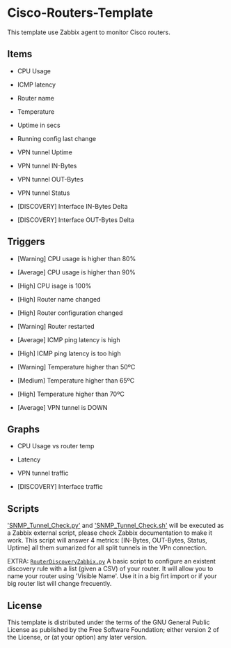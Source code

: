 Cisco-Routers-Template
=================

This template use Zabbix agent to monitor Cisco routers.


Items
-----

  *  CPU Usage
  *  ICMP latency
  *  Router name
  *  Temperature
  *  Uptime in secs
  *  Running config last change

  *  VPN tunnel Uptime
  *  VPN tunnel IN-Bytes
  *  VPN tunnel OUT-Bytes
  *  VPN tunnel Status

  *  [DISCOVERY] Interface IN-Bytes Delta
  *  [DISCOVERY] Interface OUT-Bytes Delta

 
Triggers
--------

  *  [Warning] CPU usage is higher than 80%
  *  [Average] CPU usage is higher than 90%
  *  [High] CPU isage is 100%

  *  [High] Router name changed
  *  [High] Router configuration changed
  *  [Warning] Router restarted

  *  [Average] ICMP ping latency is high
  *  [High] ICMP ping latency is too high
  
  *  [Warning] Temperature higher than 50ºC
  *  [Medium] Temperature higher than 65ºC
  *  [High] Temperature higher than 70ºC

  *  [Average] VPN tunnel is DOWN


Graphs
------

  *  CPU Usage vs router temp
  *  Latency
  *  VPN tunnel traffic

  *  [DISCOVERY] Interface traffic


Scripts
-------

['SNMP_Tunnel_Check.py']() and ['SNMP_Tunnel_Check.sh']() will be executed as a Zabbix external script, please check Zabbix documentation to make it work.
This script will answer 4 metrics: [IN-Bytes, OUT-Bytes, Status, Uptime] all them sumarized for all split tunnels in the VPn connection.

EXTRA: [`RouterDiscoveryZabbix.py`]() A basic script to configure an existent discovery rule with a list (given a CSV) of your router. It will allow you to name your router using 'Visible Name'. Use it in a big firt import or if your big router list will change frecuently.


License
-------

This template is distributed under the terms of the GNU General Public License as published by the Free Software Foundation; either version 2 of the  License, or (at your option) any later version.